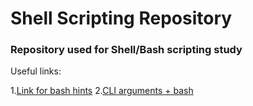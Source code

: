 #  Shell Scripting Repository

###  Repository used for Shell/Bash scripting study
Useful links:

1.[Link for bash hints](https://devhints.io/bash)
2.[CLI arguments + bash](https://www.baeldung.com/linux/use-command-line-arguments-in-bash-script)